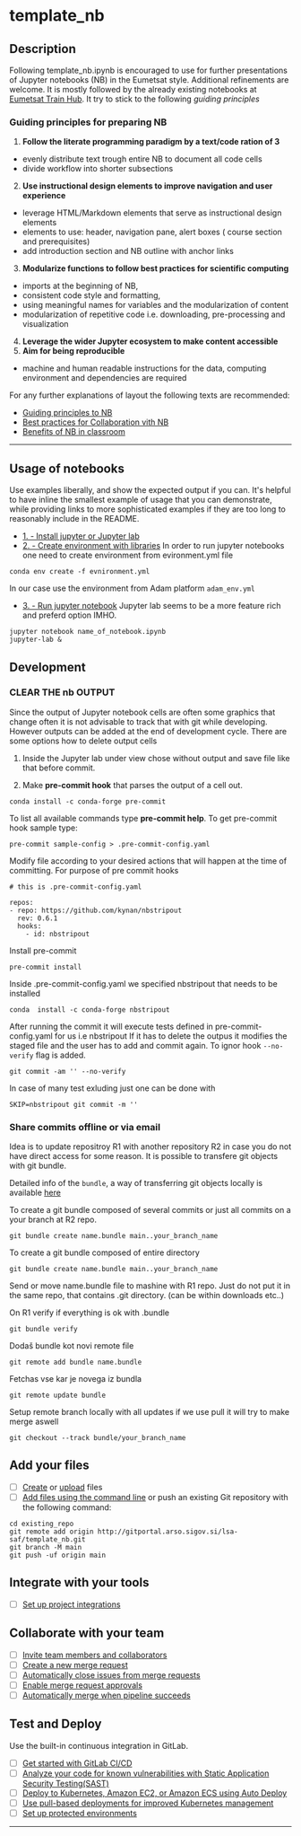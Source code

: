 # template_nb


## Description
Following template_nb.ipynb is encouraged to use for further presentations of Jupyter notebooks (NB) in the Eumetsat style.
Additional refinements are welcome. 
It is mostly followed by the already existing notebooks at [Eumetsat Train Hub](https://catalog.trainhub.eumetsat.int/).
It try to stick to the following *guiding principles*

### Guiding principles for preparing NB
1. **Follow the literate programming paradigm by a text/code ration of 3**
 *  evenly distribute text trough entire NB to document all code cells
 *  divide workflow into shorter subsections 
2. **Use instructional design elements to improve navigation and user experience**
 *  leverage HTML/Markdown elements that serve as instructional design elements
 *  elements to use: header, navigation pane, alert boxes ( course section and prerequisites) 
 *  add introduction section and NB outline with anchor links
3. **Modularize functions to follow best practices for scientific computing**
 *  imports at the beginning of NB,
 *  consistent code style and formatting,
 *  using meaningful names for variables and the modularization of content
 *  modularization of repetitive code i.e. downloading, pre-processing and visualization
4. **Leverage the wider Jupyter ecosystem to make content accessible**
5. **Aim for being reproducible**
 *  machine and human readable instructions for the data, computing environment and dependencies are required


For any further explanations of layout the following texts are recommended:
* [Guiding principles to NB](https://www.mdpi.com/2072-4292/14/14/3359)
* [Best practices for Collaboration vith NB](https://arxiv.org/pdf/2202.07233.pdf)
* [Benefits of NB in classroom](https://sci-hub.st/10.1145/3368308.3415397)

---

## Usage of notebooks
Use examples liberally, and show the expected output if you can. It's helpful to have inline the smallest example of usage that you can demonstrate, while providing links to more sophisticated examples if they are too long to reasonably include in the README.

* [1. - Install jupyter or Jupyter lab](https://jupyter.org/install)
* [2. - Create environment with libraries](https://docs.conda.io/projects/conda/en/latest/user-guide/tasks/manage-environments.html)
In order to run jupyter notebooks one need to create environment from evironment.yml file 
```
conda env create -f evnironment.yml
```

In our case use the environment from Adam platform `adam_env.yml`

* [3. - Run jupyter notebook](https://docs.jupyter.org/en/latest/running.html)
Jupyter lab seems to be a more feature rich and preferd option IMHO.
```
jupyter notebook name_of_notebook.ipynb
jupyter-lab &
```

## Development

### CLEAR THE nb OUTPUT

Since the output of Jupyter notebook cells are often some graphics that change often it is not advisable to track that with git while developing.
However outputs can be added at the end of development cycle. 
There are some options how to delete output cells
 1. Inside the Jupyter lab under view chose without output and save file like that before commit.

 2. Make **pre-commit hook** that parses the output of a cell out.
```
conda install -c conda-forge pre-commit

```
To list all available commands type **pre-commit help**.
To get pre-commit hook sample type:
```
pre-commit sample-config > .pre-commit-config.yaml
```
Modify file according to your desired actions that will happen at the time of committing.
For purpose of pre commit hooks
```
# this is .pre-commit-config.yaml

repos:
- repo: https://github.com/kynan/nbstripout
  rev: 0.6.1
  hooks:
    - id: nbstripout
```

Install pre-commit 
```
pre-commit install
```
Inside .pre-commit-config.yaml we specified nbstripout that needs to be installed
```
conda  install -c conda-forge nbstripout
```

After running the commit it will execute tests defined in pre-commit-config.yaml for us i.e nbstripout
If it has to delete the outpus it modifies the staged file and the user has to add and commit again.
To ignor hook `--no-verify` flag is added.

```
git commit -am '' --no-verify
```

In case of many test exluding just one can be done with
```
SKIP=nbstripout git commit -m ''
```



### Share commits offline or via email

Idea is to update repositroy R1 with another repository R2 in case you do not have direct access for some reason.
It is possible to transfere git objects with git bundle.

Detailed info of the `bundle`, a way of transferring git objects locally is available [here](https://git-scm.com/docs/git-bundle.html)


To create a git bundle composed of several commits or just all commits on a your branch at R2 repo.
```
git bundle create name.bundle main..your_branch_name
```
To create a git bundle composed of entire directory
```
git bundle create name.bundle main..your_branch_name
```

Send or move name.bundle file to mashine with R1 repo. Just do not put it in the same repo, that contains .git directory. (can be within downloads etc..)

On R1 verify if everything is ok with .bundle

```
git bundle verify
```
Dodaš bundle kot novi remote file
```
git remote add bundle name.bundle 
```
Fetchas vse kar je novega iz bundla
```
git remote update bundle 
```
Setup remote branch locally with all updates if we use pull it will try to make merge aswell
```
git checkout --track bundle/your_branch_name
```

## Add your files

- [ ] [Create](https://docs.gitlab.com/ee/user/project/repository/web_editor.html#create-a-file) or [upload](https://docs.gitlab.com/ee/user/project/repository/web_editor.html#upload-a-file) files
- [ ] [Add files using the command line](https://docs.gitlab.com/ee/gitlab-basics/add-file.html#add-a-file-using-the-command-line) or push an existing Git repository with the following command:

```
cd existing_repo
git remote add origin http://gitportal.arso.sigov.si/lsa-saf/template_nb.git
git branch -M main
git push -uf origin main
```

## Integrate with your tools

- [ ] [Set up project integrations](http://gitportal.arso.sigov.si/lsa-saf/template_nb/-/settings/integrations)

## Collaborate with your team

- [ ] [Invite team members and collaborators](https://docs.gitlab.com/ee/user/project/members/)
- [ ] [Create a new merge request](https://docs.gitlab.com/ee/user/project/merge_requests/creating_merge_requests.html)
- [ ] [Automatically close issues from merge requests](https://docs.gitlab.com/ee/user/project/issues/managing_issues.html#closing-issues-automatically)
- [ ] [Enable merge request approvals](https://docs.gitlab.com/ee/user/project/merge_requests/approvals/)
- [ ] [Automatically merge when pipeline succeeds](https://docs.gitlab.com/ee/user/project/merge_requests/merge_when_pipeline_succeeds.html)

## Test and Deploy

Use the built-in continuous integration in GitLab.

- [ ] [Get started with GitLab CI/CD](https://docs.gitlab.com/ee/ci/quick_start/index.html)
- [ ] [Analyze your code for known vulnerabilities with Static Application Security Testing(SAST)](https://docs.gitlab.com/ee/user/application_security/sast/)
- [ ] [Deploy to Kubernetes, Amazon EC2, or Amazon ECS using Auto Deploy](https://docs.gitlab.com/ee/topics/autodevops/requirements.html)
- [ ] [Use pull-based deployments for improved Kubernetes management](https://docs.gitlab.com/ee/user/clusters/agent/)
- [ ] [Set up protected environments](https://docs.gitlab.com/ee/ci/environments/protected_environments.html)

***

